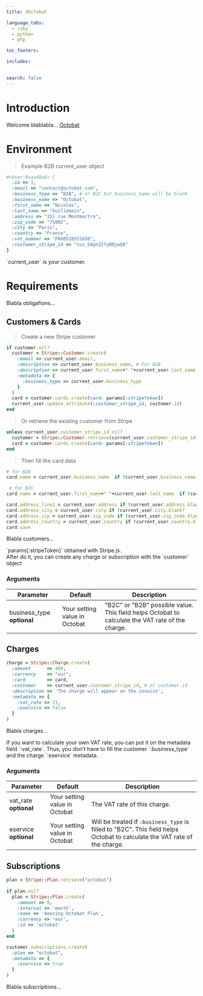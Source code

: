 ```yaml
---
title: dOctobat

language_tabs:
  - ruby
  - python
  - php

toc_footers:

includes:
  

search: false
---
```


# Introduction

Welcome blablabla... [Octobat](https://www.octobat.com/)

# Environment

> Example B2B current_user object

```ruby
#<User:0xaa48a8> {
  :id => 1,
  :email => "contact@octobat.com",
  :business_type => "B2B", # or B2C but business_name will be blank
  :business_name => "Octobat",
  :first_name => "Nicolas",
  :last_name => "Guillemain",
  :address => "151 rue Montmartre",
  :zip_code => "75002",
  :city => "Paris",
  :country => "France",
  :vat_number => "FR60528551658",
  :customer_stripe_id => "cus_5ApnZITyBNjwQ8"
}
```

<aside class="notice">
`current_user` is your customer.
</aside>

# Requirements

Blabla obligafions...


## Customers & Cards

> Create a new Stripe customer

```ruby
if customer.nil?
  customer = Stripe::Customer.create(
    :email => current_user.email,
    :description => current_user.business_name, # For B2B
    :description => current_user.first_name+" "+current_user.last_name, # For B2C
    :metadata => {
      :business_type => current_user.business_type
    }
  )
  card = customer.cards.create(card: params[:stripeToken])
  current_user.update_attribute(:customer_stripe_id, customer.id)
end
```
> Or retrieve the existing customer from Stripe

```ruby
unless current_user.customer_stripe_id.nil?
  customer = Stripe::Customer.retrieve(current_user.customer_stripe_id)
  card = customer.cards.create(card: params[:stripeToken])
end
```

> Then fill the card data

```ruby
# for B2B
card.name = current_user.business_name  if !current_user.business_name.blank?

 # for B2C
card.name = current_user.first_name+" "+current_user.last_name  if !current_user.first_name.blank? && !current_user.last_name.blank?

card.address_line1 = current_user.address if !current_user.address.blank?
card.address_city = current_user.city if !current_user.city.blank?
card.address_zip = current_user.zip_code if !current_user.zip_code.blank?
card.address_country = current_user.country if !current_user.country.blank?
card.save
```

Blabla customers...

<aside class="notice">
`params[:stripeToken]` obtained with Stripe.js.
</aside>

<aside class="success">
After do it, you can create any charge or subscription with the `customer` object
</aside>

### Arguments

Parameter | Default | Description
--------- | ------- | -----------
business_type **optional** | Your setting value in Octobat | "B2C" or "B2B" possible value. This field helps Octobat to calculate the VAT rate of the charge.


## Charges

```ruby
charge = Stripe::Charge.create(
  :amount      => 400,
  :currency    => "eur",
  :card        => card,
  :customer    => current_user.customer_stripe_id, # or customer.id
  :description => 'The charge will appear on the invoice',
  :metadata => {
    :vat_rate => 21,
    :eservice => false
  }
)
```

Blabla charges...

<aside class="notice">
If you want to calculate your own VAT rate, you can put it on the metadata field `:vat_rate`. Thus, you don't have to fill the customer `:business_type` and the charge `:eservice` metadata.
</aside>

### Arguments

Parameter | Default | Description
--------- | ------- | -----------
vat_rate **optional** | Your setting value in Octobat | The VAT rate of this charge.
eservice **optional** | Your setting value in Octobat | Will be treated if `:business_type` is filled to "B2C". This field helps Octobat to calculate the VAT rate of the charge.


## Subscriptions

```ruby
plan = Stripe::Plan.retrieve("octobat")
    
if plan.nil?
  plan = Stripe::Plan.create(
    :amount => 0,
    :interval => 'month',
    :name => 'Amazing Octobat Plan',
    :currency => 'eur',
    :id => 'octobat'
  )
end

customer.subscriptions.create(
  :plan => "octobat",
  :metadata => {
    :eservice => true
  }
)
```

Blabla subscriptions...
